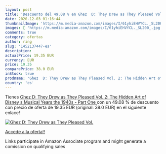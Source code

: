 ```yaml
---
layout: post
title: 'Descuento del 49.08 % en Ghez  D: They Drew as They Pleased Vol. '
date: 2020-12-03 01:16:44
thumbnailImage: 'https://m.media-amazon.com/images/I/61yhiEHVYCL._SL200_.jpg'
images: [ 'https://m.media-amazon.com/images/I/61yhiEHVYCL._SL200_.jpg' ]
comments: true
category: ofertas
author: ring
slug: '1452137447-es'
description:
actualPrice: 19.35 EUR
currency: EUR
price: 19.35
comparePrice: 38.0 EUR
inStock: true
prodname: 'Ghez  D: They Drew as They Pleased Vol. 2: The Hidden Art of Disney s Musical Years  the 1940s - Part One '
country: 'es'
---
```


Tienes [Ghez  D: They Drew as They Pleased Vol. 2: The Hidden Art of Disney s Musical Years  the 1940s - Part One ](https://www.amazon.es/dp/1452137447/?tag=tolees-21) con un 49.08 % de descuento con precio de oferta de 19.35 EUR (original: 38.0 EUR) en el siguiente enlace!

[![Ghez  D: They Drew as They Pleased Vol. ](https://m.media-amazon.com/images/I/61yhiEHVYCL._SL200_.jpg)](https://www.amazon.es/dp/1452137447/?tag=tolees-21)

[Accede a la oferta!!](https://www.amazon.es/dp/1452137447/?tag=tolees-21)

Links participate in Amazon Associate program and might generate a comission on qualifying sales


